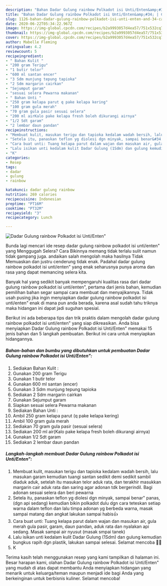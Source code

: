 ```yaml
---
description: "Bahan Dadar Gulung rainbow Polkadot isi Unti/Enten&amp;#34; | Cara Buat Dadar Gulung rainbow Polkadot isi Unti/Enten&amp;#34; Yang Lezat Sekali"
title: "Bahan Dadar Gulung rainbow Polkadot isi Unti/Enten&amp;#34; | Cara Buat Dadar Gulung rainbow Polkadot isi Unti/Enten&amp;#34; Yang Lezat Sekali"
slug: 1126-bahan-dadar-gulung-rainbow-polkadot-isi-unti-enten-and-34-cara-buat-dadar-gulung-rainbow-polkadot-isi-unti-enten-and-34-yang-lezat-sekali
date: 2020-06-22T05:34:22.967Z
image: https://img-global.cpcdn.com/recipes/b2a9993057d4ea57/751x532cq70/dadar-gulung-rainbow-polkadot-isi-untienten-foto-resep-utama.jpg
thumbnail: https://img-global.cpcdn.com/recipes/b2a9993057d4ea57/751x532cq70/dadar-gulung-rainbow-polkadot-isi-untienten-foto-resep-utama.jpg
cover: https://img-global.cpcdn.com/recipes/b2a9993057d4ea57/751x532cq70/dadar-gulung-rainbow-polkadot-isi-untienten-foto-resep-utama.jpg
author: Mabelle Fleming
ratingvalue: 4.2
reviewcount: 5
recipeingredient:
- " Bahan Kulit "
- "200 gram Terigu"
- "1 butir telor"
- "600 ml santan encer"
- "3 Sdm munjung tepung tapioka"
- "2 Sdm margarin cairkan"
- "Sejumput garam"
- "sesuai selera Pewarna makanan"
- " Bahan Unti "
- "250 gram kelapa parut q pake kelapa kering"
- "100 gram gula merah"
- "70 gram gula pasir sesuai selera"
- "200 ml airKalo pake kelapa fresh boleh dikurangi airnya"
- "1/2 Sdt garam"
- "2 lembar daun pandan"
recipeinstructions:
- "Membuat kulit, masukan terigu dan tapioka kedalam wadah bersih, lalu masukan garam kemudian tuangi santan sedikit demi sedikit sambil diaduk aduk, setelah itu masukan telor aduk rata, dan terakhir masukkan margarin cair aduk rata dan saring agar adonan tdk bergerindil. Bagi adonan sesuai selera dan beri pewarna"
- "Setela itu, panaskan teflon yg diolesi dgn minyak, sampai benar&#34; panas, (dgn api sedang) kemudian bikin polkadot dulu dgn cara teteskan setiap warna dalam teflon dan lalu timpa adonan yg berbeda warna, masak sampai matang dan angkat lakukan sampai habis👍"
- "Cara buat unti: Tuang kelapa parut dalam wajan dan masukan air, gula merah gula pasir, garam, daun pandan, aduk rata dan nyalakan api sedang. Masak sampai air nyusut (masak smpai tanek)"
- "Lalu isikan unti kedalam kulit Dadar Gulung (1Sdm) dan gulung kemudian bungkus rapih dgn plastik, lakukan sampai selesai. Selamat mencoba 🙏🙏"
- "K"
categories:
- Resep
tags:
- dadar
- gulung
- rainbow

katakunci: dadar gulung rainbow 
nutrition: 269 calories
recipecuisine: Indonesian
preptime: "PT16M"
cooktime: "PT32M"
recipeyield: "3"
recipecategory: Lunch

---
```



![Dadar Gulung rainbow Polkadot isi Unti/Enten&#34;](https://img-global.cpcdn.com/recipes/b2a9993057d4ea57/751x532cq70/dadar-gulung-rainbow-polkadot-isi-untienten-foto-resep-utama.jpg)

Bunda lagi mencari ide resep dadar gulung rainbow polkadot isi unti/enten&#34; yang Menggugah Selera? Cara Bikinnya memang tidak terlalu sulit namun tidak gampang juga. andaikan salah mengolah maka hasilnya Tidak Memuaskan dan justru cenderung tidak enak. Padahal dadar gulung rainbow polkadot isi unti/enten&#34; yang enak seharusnya punya aroma dan rasa yang dapat memancing selera kita.



Banyak hal yang sedikit banyak mempengaruhi kualitas rasa dari dadar gulung rainbow polkadot isi unti/enten&#34;, pertama dari jenis bahan, kemudian pemilihan bahan segar sampai cara membuat dan menyajikannya. Tidak usah pusing jika ingin menyiapkan dadar gulung rainbow polkadot isi unti/enten&#34; enak di mana pun anda berada, karena asal sudah tahu triknya maka hidangan ini dapat jadi suguhan spesial.


Berikut ini ada beberapa tips dan trik praktis dalam mengolah dadar gulung rainbow polkadot isi unti/enten&#34; yang siap dikreasikan. Anda bisa menyiapkan Dadar Gulung rainbow Polkadot isi Unti/Enten&#34; memakai 15 jenis bahan dan 5 langkah pembuatan. Berikut ini cara untuk menyiapkan hidangannya.

<!--inarticleads1-->

##### Bahan-bahan dan bumbu yang dibutuhkan untuk pembuatan Dadar Gulung rainbow Polkadot isi Unti/Enten&#34;:

1. Sediakan  Bahan Kulit :
1. Gunakan 200 gram Terigu
1. Gunakan 1 butir telor
1. Gunakan 600 ml santan (encer)
1. Gunakan 3 Sdm munjung tepung tapioka
1. Sediakan 2 Sdm margarin cairkan
1. Gunakan Sejumput garam
1. Siapkan sesuai selera Pewarna makanan
1. Sediakan  Bahan Unti :
1. Ambil 250 gram kelapa parut (q pake kelapa kering)
1. Ambil 100 gram gula merah
1. Sediakan 70 gram gula pasir (sesuai selera)
1. Sediakan 200 ml air(Kalo pake kelapa fresh boleh dikurangi airnya)
1. Gunakan 1/2 Sdt garam
1. Sediakan 2 lembar daun pandan




<!--inarticleads2-->

##### Langkah-langkah membuat Dadar Gulung rainbow Polkadot isi Unti/Enten&#34;:

1. Membuat kulit, masukan terigu dan tapioka kedalam wadah bersih, lalu masukan garam kemudian tuangi santan sedikit demi sedikit sambil diaduk aduk, setelah itu masukan telor aduk rata, dan terakhir masukkan margarin cair aduk rata dan saring agar adonan tdk bergerindil. Bagi adonan sesuai selera dan beri pewarna
1. Setela itu, panaskan teflon yg diolesi dgn minyak, sampai benar&#34; panas, (dgn api sedang) kemudian bikin polkadot dulu dgn cara teteskan setiap warna dalam teflon dan lalu timpa adonan yg berbeda warna, masak sampai matang dan angkat lakukan sampai habis👍
1. Cara buat unti: Tuang kelapa parut dalam wajan dan masukan air, gula merah gula pasir, garam, daun pandan, aduk rata dan nyalakan api sedang. Masak sampai air nyusut (masak smpai tanek)
1. Lalu isikan unti kedalam kulit Dadar Gulung (1Sdm) dan gulung kemudian bungkus rapih dgn plastik, lakukan sampai selesai. Selamat mencoba 🙏🙏
1. K




Terima kasih telah menggunakan resep yang kami tampilkan di halaman ini. Besar harapan kami, olahan Dadar Gulung rainbow Polkadot isi Unti/Enten&#34; yang mudah di atas dapat membantu Anda menyiapkan hidangan yang menarik untuk keluarga/teman maupun menjadi ide bagi Anda yang berkeinginan untuk berbisnis kuliner. Selamat mencoba!

